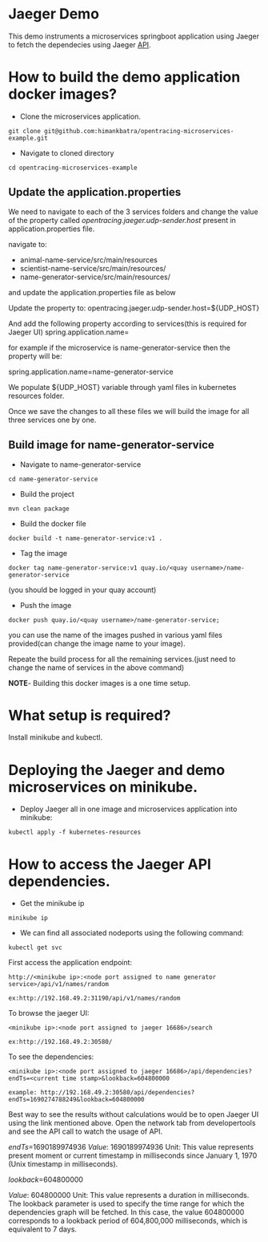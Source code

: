 # Jaeger Demo
This demo instruments a microservices springboot application using Jaeger to fetch the dependecies using Jaeger [API](https://www.jaegertracing.io/docs/1.23/apis/#service-dependencies-graph-internal).

# How to build the demo application docker images?  
- Clone the microservices application.

```
git clone git@github.com:himankbatra/opentracing-microservices-example.git
```
- Navigate to cloned directory

```
cd opentracing-microservices-example
```  

## Update the application.properties

We need to navigate to each of the 3 services folders and change the value of the property called *opentracing.jaeger.udp-sender.host* present in application.properties file.

navigate to: 
- animal-name-service/src/main/resources
- scientist-name-service/src/main/resources/
- name-generator-service/src/main/resources/

and update the application.properties file as below

Update the property to:
opentracing.jaeger.udp-sender.host=${UDP_HOST}

And add the following property according to services(this is required for Jaeger UI)
spring.application.name= <Name of the microservice>

for example if the microservice is name-generator-service then the property will be:

spring.application.name=name-generator-service

We populate ${UDP_HOST} variable through yaml files in kubernetes resources folder.

Once we save the changes to all these files we will build the image for all three services one by one.

## Build image for name-generator-service

- Navigate to name-generator-service

```
cd name-generator-service
```

- Build the project

```
mvn clean package
```

- Build the docker file

```
docker build -t name-generator-service:v1 .
```

- Tag the image
```
docker tag name-generator-service:v1 quay.io/<quay username>/name-generator-service
```

(you should be logged in your quay account)
- Push the image
```
docker push quay.io/<quay username>/name-generator-service;
```

you can use the name of the images pushed in various yaml files provided(can change the image name to your image).

Repeate the build process for all the remaining services.(just need to change the name of services in the above command)

**NOTE**- Building this docker images is a one time setup.

# What setup is required?
Install minikube and kubectl.


# Deploying the Jaeger and demo microservices on minikube.

- Deploy Jaeger all in one image and microservices application into minikube:

```
kubectl apply -f kubernetes-resources    
```

# How to access the Jaeger API dependencies.

- Get the minikube ip
```
minikube ip
```

- We can find all associated nodeports using the following command:
```
kubectl get svc
```

First access the application endpoint:
```
http://<minikube ip>:<node port assigned to name generator service>/api/v1/names/random

ex:http://192.168.49.2:31190/api/v1/names/random
```

To browse the jaeger UI:
```
<minikube ip>:<node port assigned to jaeger 16686>/search

ex:http://192.168.49.2:30580/
```

To see the dependencies:
```
<minikube ip>:<node port assigned to jaeger 16686>/api/dependencies?endTs=<current time stamp>&lookback=604800000

example: http://192.168.49.2:30580/api/dependencies?endTs=1690274788249&lookback=604800000
```

Best way to see the results without calculations would be to open Jaeger UI using the link mentioned above. Open the network tab from developertools and see the API call to watch the usage of API.

*endTs*=1690189974936
*Value*: 1690189974936
Unit: This value represents present moment or current timestamp in milliseconds since January 1, 1970 (Unix timestamp in milliseconds).

*lookback*=604800000

*Value*: 604800000
Unit: This value represents a duration in milliseconds. The lookback parameter is used to specify the time range for which the dependencies graph will be fetched. In this case, the value 604800000 corresponds to a lookback period of 604,800,000 milliseconds, which is equivalent to 7 days.
